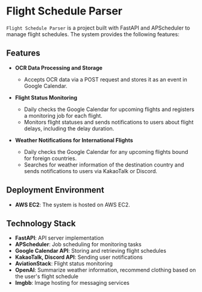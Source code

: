# Flight Schedule Parser

`Flight Schedule Parser` is a project built with FastAPI and APScheduler to manage flight schedules. The system provides the following features:

## Features

- **OCR Data Processing and Storage**
  - Accepts OCR data via a POST request and stores it as an event in Google Calendar.

- **Flight Status Monitoring**
  - Daily checks the Google Calendar for upcoming flights and registers a monitoring job for each flight.
  - Monitors flight statuses and sends notifications to users about flight delays, including the delay duration.

- **Weather Notifications for International Flights**
  - Daily checks the Google Calendar for any upcoming flights bound for foreign countries.
  - Searches for weather information of the destination country and sends notifications to users via KakaoTalk or Discord.

## Deployment Environment

- **AWS EC2**: The system is hosted on AWS EC2.

## Technology Stack

- **FastAPI**: API server implementation
- **APScheduler**: Job scheduling for monitoring tasks
- **Google Calendar API**: Storing and retrieving flight schedules
- **KakaoTalk, Discord API**: Sending user notifications
- **AviationStack**: Flight status monitoring
- **OpenAI**: Summarize weather information, recommend clothing based on the user's flight schedule
- **Imgbb**: Image hosting for messaging services
